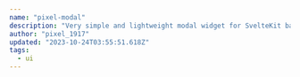 ```yaml
---
name: "pixel-modal"
description: "Very simple and lightweight modal widget for SvelteKit based on stores"
author: "pixel_1917"
updated: "2023-10-24T03:55:51.618Z"
tags: 
  - ui
---
```

